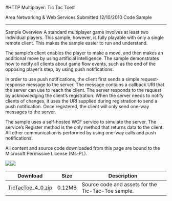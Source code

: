 #HTTP Multiplayer: Tic Tac Toe#

Area
Networking & Web Services
Submitted
12/10/2010
Code Sample

---

Sample Overview
A standard multiplayer game involves at least two individual players. This sample, however, is fully playable with only a single remote client. This makes the sample easier to run and understand.

The sample’s client enables the player to make a move, and then makes an additional move by using artificial intelligence. The sample demonstrates how to notify all clients about game flow events, such as the end of the opposing player’s step, by using push notifications.

In order to use push notifications, the client first sends a simple request-response message to the server. The message contains a callback URI that the server can use to reach the client. The server responds to the request by acknowledging the client’s registration. When the server needs to notify clients of changes, it uses the URI supplied during registration to send a push notification. Once registered, the client will only send one-way messages to the server.

The sample uses a self-hosted WCF service to simulate the server. The service’s Register method is the only method that returns data to the client. All other communication is performed by using one-way calls and push notifications.


All content and source code downloaded from this page are bound to the Microsoft Permissive License (Ms-PL).

 ![](https://github.com/kniEngine/XNAGameStudio/blob/main/Images/tictactoe1.png)![](https://github.com/kniEngine/XNAGameStudio/blob/main/Images/tictactoe2.png)
 	 

 
Download | Size | Description
---|---|---|
[TicTacToe_4_0.zip](https://github.com/kniEngine/XNAGameStudio/blob/main/Samples/TicTacToe_4_0.zip?raw=true) | 0.12MB | Source code and assets for the Tic-Tac-Toe sample.